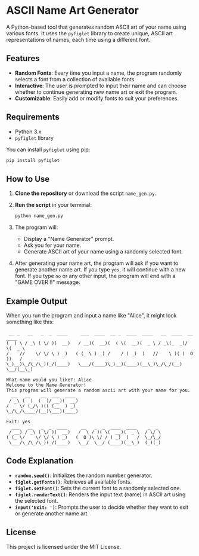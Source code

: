 # ASCII Name Art Generator

A Python-based tool that generates random ASCII art of your name using various fonts. It uses the `pyfiglet` library to create unique, ASCII art representations of names, each time using a different font.

## Features

- **Random Fonts**: Every time you input a name, the program randomly selects a font from a collection of available fonts.
- **Interactive**: The user is prompted to input their name and can choose whether to continue generating new name art or exit the program.
- **Customizable**: Easily add or modify fonts to suit your preferences.

## Requirements

- Python 3.x
- `pyfiglet` library

You can install `pyfiglet` using pip:

```bash
pip install pyfiglet
```

## How to Use

1. **Clone the repository** or download the script `name_gen.py`.
   
2. **Run the script** in your terminal:

   ```bash
   python name_gen.py
   ```

3. The program will:
   - Display a "Name Generator" prompt.
   - Ask you for your name.
   - Generate ASCII art of your name using a randomly selected font.

4. After generating your name art, the program will ask if you want to generate another name art. If you type `yes`, it will continue with a new font. If you type `no` or any other input, the program will end with a "GAME OVER !!" message.

## Example Output

When you run the program and input a name like "Alice", it might look something like this:

```
 __ _   __   _  _  ____     ___  ____  __ _  ____  ____   __  ____  __  ____ 
(  ( \ / _\ ( \/ )(  __)   / __)(  __)(  ( \(  __)(  _ \ / _\(_  _)/  \(  _ \
/    //    \/ \/ \ ) _)   ( (_ \ ) _) /    / ) _)  )   //    \ )( (  O ))   /
\_)__)\_/\_/\_)(_/(____)   \___/(____)\_)__)(____)(__\_)\_/\_/(__) \__/(__\_)

What name would you like?: Alice
Welcome to the Name Generator!
This program will generate a random ascii art with your name for you.
  __   __    __  ___  ____ 
 / _\ (  )  (  )/ __)(  __)
/    \/ (_/\ )(( (__  ) _) 
\_/\_/\____/(__)\___)(____)

Exit: yes
  ___   __   _  _  ____     __   _  _  ____  ____    _  _   
 / __) / _\ ( \/ )(  __)   /  \ / )( \(  __)(  _ \  / \/ \  
( (_ \/    \/ \/ \ ) _)   (  O )\ \/ / ) _)  )   /  \_/\_/  
 \___/\_/\_/\_)(_/(____)   \__/  \__/ (____)(__\_)  (_)(_)  

```

## Code Explanation

- **`random.seed()`**: Initializes the random number generator.
- **`figlet.getFonts()`**: Retrieves all available fonts.
- **`figlet.setFont()`**: Sets the current font to a randomly selected one.
- **`figlet.renderText()`**: Renders the input text (name) in ASCII art using the selected font.
- **`input('Exit: ')`**: Prompts the user to decide whether they want to exit or generate another name art.

## License

This project is licensed under the MIT License.